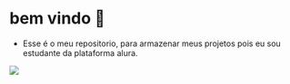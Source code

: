 # bem vindo 🥑

- Esse é o meu repositorio, para armazenar meus projetos pois eu sou estudante da plataforma alura.

![](https://gifs.eco.br/wp-content/uploads/2022/08/gifs-de-burro-3.gif)

